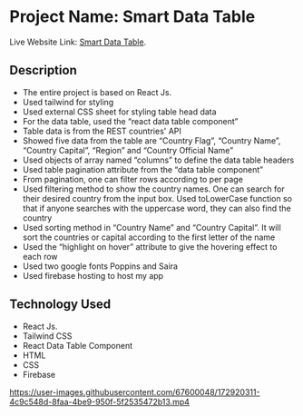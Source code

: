 # Project Name: Smart Data Table

Live Website Link: [Smart Data Table](https://smart-data-table.web.app/).

## Description

- The entire project is based on React Js.
- Used tailwind for styling
- Used external CSS sheet for styling table head data
- For the data table, used the “react data table component”
- Table data is from the REST countries' API
- Showed five data from the table are “Country Flag”, “Country Name”, “Country Capital”, “Region” and “Country Official Name”
- Used objects of array named “columns” to define the data table headers
- Used table pagination attribute from the “data table component”
- From pagination, one can filter rows according to per page
- Used filtering method to show the country names. One can search for their desired country from the input box. Used toLowerCase function so that if anyone searches with the uppercase word, they can also find the country
- Used sorting method in “Country Name” and “Country Capital”. It will sort the countries or capital according to the first letter of the name
- Used the “highlight on hover” attribute to give the hovering effect to each row
- Used two google fonts Poppins and Saira
- Used firebase hosting to host my app

## Technology Used

- React Js.
- Tailwind CSS
- React Data Table Component
- HTML
- CSS
- Firebase

https://user-images.githubusercontent.com/67600048/172920311-4c9c548d-8faa-4be9-950f-5f2535472b13.mp4
